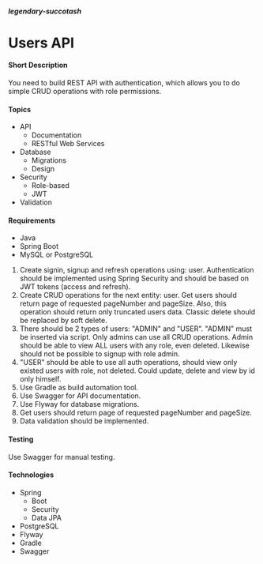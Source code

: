 ##### legendary-succotash
# Users API

#### Short Description
You need to build REST API with authentication, which allows you to do simple CRUD operations with role permissions.

#### Topics
- API
  - Documentation
  - RESTful Web Services
 - Database
   - Migrations
   - Design
 - Security
   - Role-based
   - JWT
 - Validation
 
#### Requirements
 - Java
 - Spring Boot
 - MySQL or PostgreSQL

 1. Create signin, signup and refresh operations using: user. Authentication should be implemented using Spring Security and should be based on JWT tokens (access and refresh).
 2. Create CRUD operations for the next entity: user. Get users should return page of requested pageNumber and pageSize. Also, this operation should return only truncated users data. Classic delete should be replaced by soft delete.
 3. There should be 2 types of users: "ADMIN" and "USER". "ADMIN" must be inserted via script. Only admins can use all CRUD operations. Admin should be able to view ALL users with any role, even deleted. Likewise should not be possible to signup with role admin.
 4. "USER" should be able to use all auth operations, should view only existed users with role, not deleted. Could update, delete and view by id only himself.
 5. Use Gradle as build automation tool. 
 6. Use Swagger for API documentation.
 7. Use Flyway for database migrations.
 8. Get users should return page of requested pageNumber and pageSize.
 9. Data validation should be implemented.
 
#### Testing
Use Swagger for manual testing.

#### Technologies
 - Spring
   - Boot
   - Security
   - Data JPA
 - PostgreSQL
 - Flyway
 - Gradle
 - Swagger
